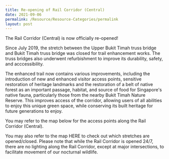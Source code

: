 ```yaml
---
title: Re-opening of Rail Corridor (Central)
date: 2021-09-06
permalink: /Resource/Resource-Categories/permalink
layout: post
---
```

The Rail Corridor (Central) is now officially re-opened!

Since July 2019, the stretch between the Upper Bukit Timah truss bridge and Bukit Timah truss bridge was closed for trail enhancement works. The truss bridges also underwent refurbishment to improve its durability, safety, and acccessibility.

The enhanced trail now contains various improvements, including the introduction of new and enhanced visitor access points, sensitive restoration of heritage landmarks and the restoration of a belt of native forest as an important passage, habitat, and source of food for Singapore's native fauna, particularly those from the nearby Bukit Timah Nature Reserve. This improves access of the corridor, allowing users of all abilities to enjoy this unique green space, while conserving its built heritage for future generations to enjoy.

You may refer to the map below for the access points along the Rail Corridor (Central).

You may also refer to the map HERE to check out which stretches are opened/closed. Please note that while the Rail Corridor is opened 24/7, there are no lighting along the Rail Corridor, except at major intersections, to facilitate movement of our nocturnal wildlife. 